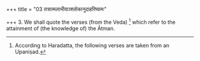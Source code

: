 +++
title = "03 तत्रात्मलाभीयाञ्श्लोकानुदाहरिष्यामः"

+++
3. We shall quote the verses (from the Veda) [^3]  which refer to the attainment of (the knowledge of) the Ātman.


[^3]:  According to Haradatta, the following verses are taken from an Upaniṣad.
